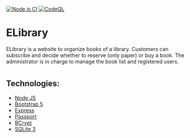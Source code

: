 [![Node.js CI](https://github.com/stephn22/ELibrary/actions/workflows/node.js.yml/badge.svg?branch=master)](https://github.com/stecrotti1/ELibrary/actions/workflows/node.js.yml)
[![CodeQL](https://github.com/stecrotti1/ELibrary/actions/workflows/codeql-analysis.yml/badge.svg)](https://github.com/stecrotti1/ELibrary/actions/workflows/codeql-analysis.yml)

# ELibrary

ELibrary is a website to organize books of a library. Customers can subscribe and decide whether to reserve (only paper) or buy a book.
The administrator is in charge to manage the book list and registered users.

#

## Technologies:

* [Node JS](https://nodejs.org/en/)
* [Bootstrap 5](https://getbootstrap.com/)
* [Express](https://expressjs.com/)
* [Passport](http://www.passportjs.org/)
* [BCrypt](https://www.npmjs.com/package/bcrypt)
* [SQLite 3](https://www.npmjs.com/package/sqlite3)
